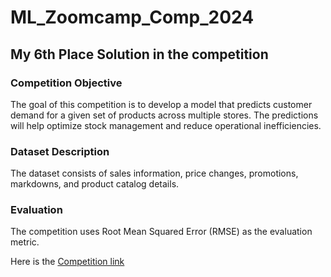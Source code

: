 # ML_Zoomcamp_Comp_2024
## My 6th Place Solution in the competition

### Competition Objective
The goal of this competition is to develop a model that predicts customer demand for a given set of products across multiple stores. The predictions will help optimize stock management and reduce operational inefficiencies.

### Dataset Description
The dataset consists of sales information, price changes, promotions, markdowns, and product catalog details.

### Evaluation
The competition uses Root Mean Squared Error (RMSE) as the evaluation metric.

Here is the [Competition link](https://www.kaggle.com/competitions/ml-zoomcamp-2024-competition)
